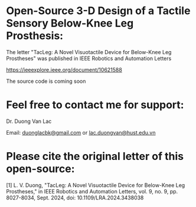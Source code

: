 # Open-Source 3-D Design of a Tactile Sensory Below-Knee Leg Prosthesis:

The letter "TacLeg: A Novel Visuotactile Device for Below-Knee Leg Prostheses" was published in IEEE Robotics and Automation Letters

https://ieeexplore.ieee.org/document/10621588

The source code is coming soon
# Feel free to contact me for support: 

Dr. Duong Van Lac

Email: duonglacbk@gmail.com or lac.duongvan@hust.edu.vn

# Please cite the original letter of this open-source:

[1] L. V. Duong, "TacLeg: A Novel Visuotactile Device for Below-Knee Leg Prostheses," in IEEE Robotics and Automation Letters, vol. 9, no. 9, pp. 8027-8034, Sept. 2024, doi: 10.1109/LRA.2024.3438038





